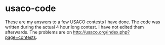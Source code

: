 # usaco-code
These are my answers to a few USACO contests I have done. The code was written during the actual 4 hour long contest. I have not edited them afterwards. The problems are on http://usaco.org/index.php?page=contests.
